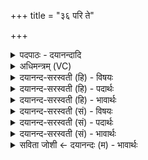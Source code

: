 +++
title = "३६ परि ते"

+++
<details><summary>पदपाठः - दयानन्दादि</summary>

परि॑। ते॒। दू॒डभः॑। दु॒र्दभ॒ऽइति॑ दुः॒ऽदभः॑। रथः॑। अ॒स्मान्। अ॒श्नो॒तु॒। वि॒श्वतः॑। येन॑। रक्ष॑सि। दा॒शुषः॑। ३६।
</details>

<details><summary>अधिमन्त्रम् (VC)</summary>

- अग्निर्देवता
- वामदेव ऋषिः
- निचृद् गायत्री
- षड्जः
</details>

<details><summary>दयानन्द-सरस्वती (हि) - विषयः</summary>

वह परमेश्वर कैसा है, इस विषय का उपदेश अगले मन्त्र में किया है ॥
</details>

<details><summary>दयानन्द-सरस्वती (हि) - पदार्थः</summary>

पदार्थान्वयभाषाः -  हे जगदीश्वर ! आप (येन) जिस ज्ञान से (दाशुषः) विद्यादि दान करनेवाले विद्वानों को (विश्वतः) सब ओर से (रक्षसि) रक्षा करते और जो (ते) आपका (दूडभः) दुःख से भी नहीं नष्ट होने योग्य (रथः) सब को जानने योग्य विज्ञान सब ओर से रक्षा करने के लिये है, वह (अस्मान्) आपकी आज्ञा के सेवन करनेवाले हम लोगों को (परि) सब प्रकार (अश्नोतु) प्राप्त हो ॥३६॥
</details>

<details><summary>दयानन्द-सरस्वती (हि) - भावार्थः</summary>

भावार्थभाषाः -  मनुष्यों को सब की रक्षा करनेवाले परमेश्वर वा विज्ञानों की प्राप्ति के लिये प्रार्थना और अपना पुरुषार्थ नित्य करना चाहिये, जिससे हम लोग अविद्या, अधर्म आदि दोषों को त्याग करके उत्तम-उत्तम विद्या, धर्म आदि शुभगुणों को प्राप्त होके सदा सुखी होवें ॥३६॥
</details>

<details><summary>दयानन्द-सरस्वती (सं) - विषयः</summary>

स जगदीश्वरः कीदृश इत्युपदिश्यते ॥
</details>

<details><summary>दयानन्द-सरस्वती (सं) - पदार्थः</summary>

पदार्थान्वयभाषाः -  हे जगदीश्वर ! त्वं येन रथेन दाशुषो विश्वतो रक्षसि, स ते तव दूडभो रथो विज्ञानं विश्वतो रक्षितुमस्मान् पर्यश्नोतु सर्वतः प्राप्नोतु ॥३६॥
</details>

<details><summary>दयानन्द-सरस्वती (सं) - भावार्थः</summary>

भावार्थभाषाः -  मनुष्यैः सर्वाभिरक्षकस्य परमेश्वरस्य विज्ञानस्य च प्राप्तये प्रार्थनापुरुषार्थौ नित्यं कर्तव्यौ। यतो रक्षिताः सन्तो वयमसद्विद्याऽधर्मादिदोषांस्त्यक्त्वा सद्विद्याधर्मादिशुभगुणान् प्राप्य सदा सुखिनः स्यामेति ॥३६॥
</details>

<details><summary>सविता जोशी ← दयानन्दः (म) - भावार्थः</summary>

भावार्थभाषाः -  विज्ञान प्राप्त व्हावे यासाठी माणसांनी सर्वांचा रक्षणकर्ता व विज्ञानदाता अशा परमेश्वराची प्रार्थना करून सदैव पुरुषार्थ करावा, ज्यामुळे माणसांची अविद्या, अधर्म इत्यादी दोष नष्ट होऊन उत्तम विद्या, धर्म इत्यादी शुभ गुण प्राप्त होऊन सदैव सुख मिळेल.
</details>